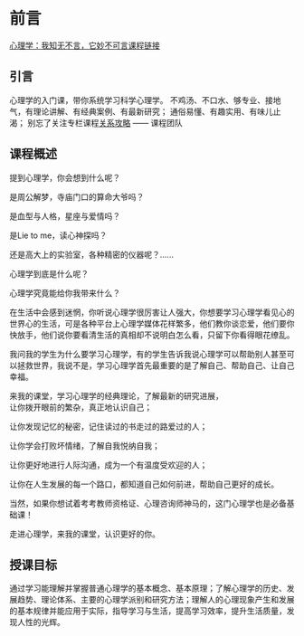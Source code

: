 # 前言

[心理学：我知无不言，它妙不可言课程链接](https://www.icourse163.org/course/CCNU-1002124005)


## 引言

心理学的入门课，带你系统学习科学心理学。 不鸡汤、不口水、够专业、接地气，有理论讲解、有经典案例、有最新研究； 通俗易懂、有趣实用、有味儿止渴； 别忘了关注专栏课程[关系攻略​](https://www.icourse163.org/columns/1206272236.htm) —— 课程团队

## 课程概述

提到心理学，你会想到什么呢？  

是周公解梦，寺庙门口的算命大爷吗？

是血型与人格，星座与爱情吗？

是Lie to me，读心神探吗？  

还是高大上的实验室，各种精密的仪器呢？......

心理学到底是什么呢？

心理学究竟能给你我带来什么？

在生活中会感到迷惘，你听说心理学很厉害让人强大，你想要学习心理学看见心的世界心的生活，可是各种平台上心理学媒体花样繁多，他们教你谈恋爱，他们要你快放手，他们说你要看清生活的真相却不说明白怎么看，只留下你看得眼花缭乱。

我问我的学生为什么要学习心理学，有的学生告诉我说心理学可以帮助别人甚至可以拯救世界，我说不是，学习心理学首先最重要的是了解自己、帮助自己、让自己幸福。

来我的课堂，学习心理学的经典理论，了解最新的研究进展，  
让你拨开眼前的繁杂，真正地认识自己；

让你发现记忆的秘密，记住读过的书走过的路爱过的人；

让你学会打败坏情绪，了解自我悦纳自我；

让你更好地进行人际沟通，成为一个有温度受欢迎的人；

让你在人生发展的每一个路口，都知道自己如何前进，帮助自己更好的成长。

当然，如果你想试着考考教师资格证、心理咨询师神马的，这门心理学也是必备基础课！

走进心理学，来我的课堂，认识更好的你。

## 授课目标

通过学习能理解并掌握普通心理学的基本概念、基本原理；了解心理学的历史、发展趋势、理论体系、主要的心理学派别和研究方法；理解人的心理现象产生和发展的基本规律并能应用于实际，指导学习与生活，提高学习效率，提升生活质量，发现人性的光辉。



